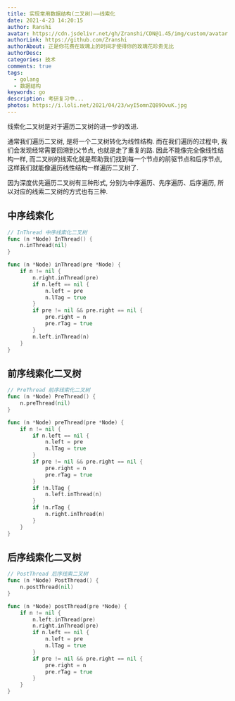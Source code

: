 ```yaml
---
title: 实现常用数据结构(二叉树)——线索化
date: 2021-4-23 14:20:15
author: Ranshi
avatar: https://cdn.jsdelivr.net/gh/Zranshi/CDN@1.45/img/custom/avatar.jpg
authorLink: https://github.com/Zranshi
authorAbout: 正是你花费在玫瑰上的时间才使得你的玫瑰花珍贵无比
authorDesc:
categories: 技术
comments: true
tags:
  - golang
  - 数据结构
keywords: go
description: 考研复习中...
photos: https://i.loli.net/2021/04/23/wyI5omnZQ89OvuK.jpg
---
```


线索化二叉树是对于遍历二叉树的进一步的改进.

通常我们遍历二叉树, 是将一个二叉树转化为线性结构. 而在我们遍历的过程中, 我们会发现经常需要回溯到父节点, 也就是走了重复的路. 因此不能像完全像线性结构一样, 而二叉树的线索化就是帮助我们找到每一个节点的前驱节点和后序节点, 这样我们就能像遍历线性结构一样遍历二叉树了.

因为深度优先遍历二叉树有三种形式, 分别为中序遍历、先序遍历、后序遍历, 所以对应的线索二叉树的方式也有三种.

## 中序线索化

```Go
// InThread 中序线索化二叉树
func (n *Node) InThread() {
	n.inThread(nil)
}

func (n *Node) inThread(pre *Node) {
	if n != nil {
		n.right.inThread(pre)
		if n.left == nil {
			n.left = pre
			n.lTag = true
		}
		if pre != nil && pre.right == nil {
			pre.right = n
			pre.rTag = true
		}
		n.left.inThread(n)
	}
}
```

## 前序线索化二叉树

```Go
// PreThread 前序线索化二叉树
func (n *Node) PreThread() {
	n.preThread(nil)
}

func (n *Node) preThread(pre *Node) {
	if n != nil {
		if n.left == nil {
			n.left = pre
			n.lTag = true
		}
		if pre != nil && pre.right == nil {
			pre.right = n
			pre.rTag = true
		}
		if !n.lTag {
			n.left.inThread(n)
		}
		if !n.rTag {
			n.right.inThread(n)
		}
	}
}
```

## 后序线索化二叉树

```Go
// PostThread 后序线索二叉树
func (n *Node) PostThread() {
	n.postThread(nil)
}

func (n *Node) postThread(pre *Node) {
	if n != nil {
		n.left.inThread(pre)
		n.right.inThread(pre)
		if n.left == nil {
			n.left = pre
			n.lTag = true
		}
		if pre != nil && pre.right == nil {
			pre.right = n
			pre.rTag = true
		}
	}
}
```
